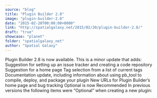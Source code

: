 ```yaml
---
source: "blog"
title: "Plugin Builder 2.8"
image: "plugin-builder-2.8"
date: "2015-02-20T00:00:00+0000"
link: "http://spatialgalaxy.net/2015/02/20/plugin-builder-2.8/"
draft: "true"
showcase: "planet"
folder: "spatialgalaxy_net"
author: "Spatial Galaxy"
---
```


Plugin Builder 2.8 is now available. This is a minor update that adds:
 Suggestion for setting up an issue tracker and creating a code repository Suggestion for a home page   Tag selection from a list of current tags Documentation update, including information about using pb_tool to compile, deploy, and package your plugin New URLs for Plugin Builder&rsquo;s home page and bug tracking  Optional is now Recommended In previous versions the following items were &ldquo;Optional&rdquo; when creating a new plugin:
